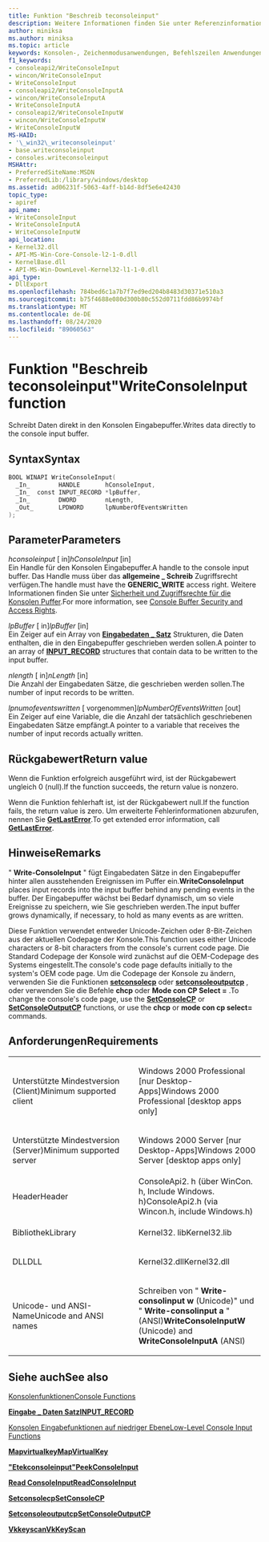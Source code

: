 ```yaml
---
title: Funktion "Beschreib teconsoleinput"
description: Weitere Informationen finden Sie unter Referenzinformationen zur Funktion "Beschreib teconsoleinput", die Daten direkt in den Konsolen Eingabepuffer schreibt.
author: miniksa
ms.author: miniksa
ms.topic: article
keywords: Konsolen-, Zeichenmodusanwendungen, Befehlszeilen Anwendungen, Terminalanwendungen, Konsolen-API
f1_keywords:
- consoleapi2/WriteConsoleInput
- wincon/WriteConsoleInput
- WriteConsoleInput
- consoleapi2/WriteConsoleInputA
- wincon/WriteConsoleInputA
- WriteConsoleInputA
- consoleapi2/WriteConsoleInputW
- wincon/WriteConsoleInputW
- WriteConsoleInputW
MS-HAID:
- '\_win32\_writeconsoleinput'
- base.writeconsoleinput
- consoles.writeconsoleinput
MSHAttr:
- PreferredSiteName:MSDN
- PreferredLib:/library/windows/desktop
ms.assetid: ad06231f-5063-4aff-b14d-8df5e6e42430
topic_type:
- apiref
api_name:
- WriteConsoleInput
- WriteConsoleInputA
- WriteConsoleInputW
api_location:
- Kernel32.dll
- API-MS-Win-Core-Console-l2-1-0.dll
- KernelBase.dll
- API-MS-Win-DownLevel-Kernel32-l1-1-0.dll
api_type:
- DllExport
ms.openlocfilehash: 784bed6c1a7b7f7ed9ed204b8483d30371e510a3
ms.sourcegitcommit: b75f4688e080d300b80c552d0711fdd86b9974bf
ms.translationtype: MT
ms.contentlocale: de-DE
ms.lasthandoff: 08/24/2020
ms.locfileid: "89060563"
---
```

# <a name="writeconsoleinput-function"></a><span data-ttu-id="87b84-104">Funktion "Beschreib teconsoleinput"</span><span class="sxs-lookup"><span data-stu-id="87b84-104">WriteConsoleInput function</span></span>


<span data-ttu-id="87b84-105">Schreibt Daten direkt in den Konsolen Eingabepuffer.</span><span class="sxs-lookup"><span data-stu-id="87b84-105">Writes data directly to the console input buffer.</span></span>

<a name="syntax"></a><span data-ttu-id="87b84-106">Syntax</span><span class="sxs-lookup"><span data-stu-id="87b84-106">Syntax</span></span>
------

```C
BOOL WINAPI WriteConsoleInput(
  _In_        HANDLE       hConsoleInput,
  _In_  const INPUT_RECORD *lpBuffer,
  _In_        DWORD        nLength,
  _Out_       LPDWORD      lpNumberOfEventsWritten
);
```

<a name="parameters"></a><span data-ttu-id="87b84-107">Parameter</span><span class="sxs-lookup"><span data-stu-id="87b84-107">Parameters</span></span>
----------

<span data-ttu-id="87b84-108">*hconsoleinput* \[ in\]</span><span class="sxs-lookup"><span data-stu-id="87b84-108">*hConsoleInput* \[in\]</span></span>  
<span data-ttu-id="87b84-109">Ein Handle für den Konsolen Eingabepuffer.</span><span class="sxs-lookup"><span data-stu-id="87b84-109">A handle to the console input buffer.</span></span> <span data-ttu-id="87b84-110">Das Handle muss über das **allgemeine \_ Schreib** Zugriffsrecht verfügen.</span><span class="sxs-lookup"><span data-stu-id="87b84-110">The handle must have the **GENERIC\_WRITE** access right.</span></span> <span data-ttu-id="87b84-111">Weitere Informationen finden Sie unter [Sicherheit und Zugriffsrechte für die Konsolen Puffer](console-buffer-security-and-access-rights.md).</span><span class="sxs-lookup"><span data-stu-id="87b84-111">For more information, see [Console Buffer Security and Access Rights](console-buffer-security-and-access-rights.md).</span></span>

<span data-ttu-id="87b84-112">*lpBuffer* \[ in\]</span><span class="sxs-lookup"><span data-stu-id="87b84-112">*lpBuffer* \[in\]</span></span>  
<span data-ttu-id="87b84-113">Ein Zeiger auf ein Array von [**Eingabedaten \_ Satz**](input-record-str.md) Strukturen, die Daten enthalten, die in den Eingabepuffer geschrieben werden sollen.</span><span class="sxs-lookup"><span data-stu-id="87b84-113">A pointer to an array of [**INPUT\_RECORD**](input-record-str.md) structures that contain data to be written to the input buffer.</span></span>

<span data-ttu-id="87b84-114">*nlength* \[ in\]</span><span class="sxs-lookup"><span data-stu-id="87b84-114">*nLength* \[in\]</span></span>  
<span data-ttu-id="87b84-115">Die Anzahl der Eingabedaten Sätze, die geschrieben werden sollen.</span><span class="sxs-lookup"><span data-stu-id="87b84-115">The number of input records to be written.</span></span>

<span data-ttu-id="87b84-116">*lpnumofeventswritten* \[ vorgenommen\]</span><span class="sxs-lookup"><span data-stu-id="87b84-116">*lpNumberOfEventsWritten* \[out\]</span></span>  
<span data-ttu-id="87b84-117">Ein Zeiger auf eine Variable, die die Anzahl der tatsächlich geschriebenen Eingabedaten Sätze empfängt.</span><span class="sxs-lookup"><span data-stu-id="87b84-117">A pointer to a variable that receives the number of input records actually written.</span></span>

<a name="return-value"></a><span data-ttu-id="87b84-118">Rückgabewert</span><span class="sxs-lookup"><span data-stu-id="87b84-118">Return value</span></span>
------------

<span data-ttu-id="87b84-119">Wenn die Funktion erfolgreich ausgeführt wird, ist der Rückgabewert ungleich 0 (null).</span><span class="sxs-lookup"><span data-stu-id="87b84-119">If the function succeeds, the return value is nonzero.</span></span>

<span data-ttu-id="87b84-120">Wenn die Funktion fehlerhaft ist, ist der Rückgabewert null.</span><span class="sxs-lookup"><span data-stu-id="87b84-120">If the function fails, the return value is zero.</span></span> <span data-ttu-id="87b84-121">Um erweiterte Fehlerinformationen abzurufen, nennen Sie [**GetLastError**](https://msdn.microsoft.com/library/windows/desktop/ms679360).</span><span class="sxs-lookup"><span data-stu-id="87b84-121">To get extended error information, call [**GetLastError**](https://msdn.microsoft.com/library/windows/desktop/ms679360).</span></span>

<a name="remarks"></a><span data-ttu-id="87b84-122">Hinweise</span><span class="sxs-lookup"><span data-stu-id="87b84-122">Remarks</span></span>
-------

<span data-ttu-id="87b84-123">" **Write-ConsoleInput** " fügt Eingabedaten Sätze in den Eingabepuffer hinter allen ausstehenden Ereignissen im Puffer ein.</span><span class="sxs-lookup"><span data-stu-id="87b84-123">**WriteConsoleInput** places input records into the input buffer behind any pending events in the buffer.</span></span> <span data-ttu-id="87b84-124">Der Eingabepuffer wächst bei Bedarf dynamisch, um so viele Ereignisse zu speichern, wie Sie geschrieben werden.</span><span class="sxs-lookup"><span data-stu-id="87b84-124">The input buffer grows dynamically, if necessary, to hold as many events as are written.</span></span>

<span data-ttu-id="87b84-125">Diese Funktion verwendet entweder Unicode-Zeichen oder 8-Bit-Zeichen aus der aktuellen Codepage der Konsole.</span><span class="sxs-lookup"><span data-stu-id="87b84-125">This function uses either Unicode characters or 8-bit characters from the console's current code page.</span></span> <span data-ttu-id="87b84-126">Die Standard Codepage der Konsole wird zunächst auf die OEM-Codepage des Systems eingestellt.</span><span class="sxs-lookup"><span data-stu-id="87b84-126">The console's code page defaults initially to the system's OEM code page.</span></span> <span data-ttu-id="87b84-127">Um die Codepage der Konsole zu ändern, verwenden Sie die Funktionen [**setconsolecp**](setconsolecp.md) oder [**setconsoleoutputcp**](setconsoleoutputcp.md) , oder verwenden Sie die Befehle **chcp** oder **Mode con CP Select =** .</span><span class="sxs-lookup"><span data-stu-id="87b84-127">To change the console's code page, use the [**SetConsoleCP**](setconsolecp.md) or [**SetConsoleOutputCP**](setconsoleoutputcp.md) functions, or use the **chcp** or **mode con cp select=** commands.</span></span>

<a name="requirements"></a><span data-ttu-id="87b84-128">Anforderungen</span><span class="sxs-lookup"><span data-stu-id="87b84-128">Requirements</span></span>
------------

<table>
<colgroup>
<col width="50%" />
<col width="50%" />
</colgroup>
<tbody>
<tr class="odd">
<td><p><span data-ttu-id="87b84-129">Unterstützte Mindestversion (Client)</span><span class="sxs-lookup"><span data-stu-id="87b84-129">Minimum supported client</span></span></p></td>
<td><p><span data-ttu-id="87b84-130">Windows 2000 Professional [nur Desktop-Apps]</span><span class="sxs-lookup"><span data-stu-id="87b84-130">Windows 2000 Professional [desktop apps only]</span></span></p></td>
</tr>
<tr class="even">
<td><p><span data-ttu-id="87b84-131">Unterstützte Mindestversion (Server)</span><span class="sxs-lookup"><span data-stu-id="87b84-131">Minimum supported server</span></span></p></td>
<td><p><span data-ttu-id="87b84-132">Windows 2000 Server [nur Desktop-Apps]</span><span class="sxs-lookup"><span data-stu-id="87b84-132">Windows 2000 Server [desktop apps only]</span></span></p></td>
</tr>
<tr class="odd">
<td><p><span data-ttu-id="87b84-133">Header</span><span class="sxs-lookup"><span data-stu-id="87b84-133">Header</span></span></p></td>
<td><span data-ttu-id="87b84-134">ConsoleApi2. h (über WinCon. h, Include Windows. h)</span><span class="sxs-lookup"><span data-stu-id="87b84-134">ConsoleApi2.h (via Wincon.h, include Windows.h)</span></span></td>
</tr>
<tr class="even">
<td><p><span data-ttu-id="87b84-135">Bibliothek</span><span class="sxs-lookup"><span data-stu-id="87b84-135">Library</span></span></p></td>
<td><span data-ttu-id="87b84-136">Kernel32. lib</span><span class="sxs-lookup"><span data-stu-id="87b84-136">Kernel32.lib</span></span></td>
</tr>
<tr class="odd">
<td><p><span data-ttu-id="87b84-137">DLL</span><span class="sxs-lookup"><span data-stu-id="87b84-137">DLL</span></span></p></td>
<td><span data-ttu-id="87b84-138">Kernel32.dll</span><span class="sxs-lookup"><span data-stu-id="87b84-138">Kernel32.dll</span></span></td>
</tr>
<tr class="even">
<td><p><span data-ttu-id="87b84-139">Unicode- und ANSI-Name</span><span class="sxs-lookup"><span data-stu-id="87b84-139">Unicode and ANSI names</span></span></p></td>
<td><p><span data-ttu-id="87b84-140">Schreiben von " <strong>Write-consolinput w</strong> (Unicode)" und " <strong>Write-consolinput a</strong> " (ANSI)</span><span class="sxs-lookup"><span data-stu-id="87b84-140"><strong>WriteConsoleInputW</strong> (Unicode) and <strong>WriteConsoleInputA</strong> (ANSI)</span></span></p></td>
</tr>
<tr class="odd">
</tr>
<tr class="even">
</tr>
<tr class="odd">
</tr>
<tr class="even">
</tr>
</tbody>
</table>

## <a name="span-idsee_alsospansee-also"></a><span data-ttu-id="87b84-141"><span id="see_also"></span>Siehe auch</span><span class="sxs-lookup"><span data-stu-id="87b84-141"><span id="see_also"></span>See also</span></span>


[<span data-ttu-id="87b84-142">Konsolenfunktionen</span><span class="sxs-lookup"><span data-stu-id="87b84-142">Console Functions</span></span>](console-functions.md)

[<span data-ttu-id="87b84-143">**Eingabe \_ Daten Satz**</span><span class="sxs-lookup"><span data-stu-id="87b84-143">**INPUT\_RECORD**</span></span>](input-record-str.md)

[<span data-ttu-id="87b84-144">Konsolen Eingabefunktionen auf niedriger Ebene</span><span class="sxs-lookup"><span data-stu-id="87b84-144">Low-Level Console Input Functions</span></span>](low-level-console-input-functions.md)

[<span data-ttu-id="87b84-145">**Mapvirtualkey**</span><span class="sxs-lookup"><span data-stu-id="87b84-145">**MapVirtualKey**</span></span>](https://msdn.microsoft.com/library/windows/desktop/ms646306)

[<span data-ttu-id="87b84-146">**"Etekconsoleinput"**</span><span class="sxs-lookup"><span data-stu-id="87b84-146">**PeekConsoleInput**</span></span>](peekconsoleinput.md)

[<span data-ttu-id="87b84-147">**Read ConsoleInput**</span><span class="sxs-lookup"><span data-stu-id="87b84-147">**ReadConsoleInput**</span></span>](readconsoleinput.md)

[<span data-ttu-id="87b84-148">**Setconsolecp**</span><span class="sxs-lookup"><span data-stu-id="87b84-148">**SetConsoleCP**</span></span>](setconsolecp.md)

[<span data-ttu-id="87b84-149">**Setconsoleoutputcp**</span><span class="sxs-lookup"><span data-stu-id="87b84-149">**SetConsoleOutputCP**</span></span>](setconsoleoutputcp.md)

[<span data-ttu-id="87b84-150">**Vkkeyscan**</span><span class="sxs-lookup"><span data-stu-id="87b84-150">**VkKeyScan**</span></span>](https://msdn.microsoft.com/library/windows/desktop/ms646329)

 

 




